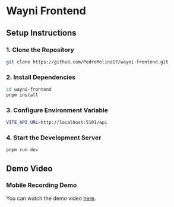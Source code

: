 # Wayni Frontend

## Setup Instructions

### 1. Clone the Repository

```bash
git clone https://github.com/PedroMolina17/wayni-frontend.git
```

### 2. Install Dependencies

```bash
cd wayni-frontend
pnpm install
```

### 3. Configure Environment Variable

```bash
VITE_API_URL=http://localhost:5101/api
```

### 4. Start the Development Server
```bash
pnpm run dev
```

## Demo Video

### Mobile Recording Demo

You can watch the demo video [here](https://www.youtube.com/watch?v=-bXIa4vSJz8).
